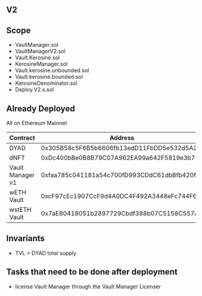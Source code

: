 ## V2

## Scope

- VaultManager.sol
- VaultManagerV2.sol
- Vault.Kerosine.sol
- KerosineManager.sol
- Vault.kerosine.unbounded.sol
- Vault.kerosine.bounded.sol
- KerosineDenominator.sol
- Deploy.V2.s.sol

## Already Deployed

All on Ethereum Mainnet

| Contract | Address |
|----------|----------|
| DYAD             | 0x305B58c5F6B5b6606fb13edD11FbDD5e532d5A26 |
| dNFT             | 0xDc400bBe0B8B79C07A962EA99a642F5819e3b712 |
| Vault Manager v1 | 0xfaa785c041181a54c700fD993CDdC61dbBfb420f |
| wETH Vault       | 0xcF97cEc1907CcF9d4A0DC4F492A3448eFc744F6c |
| wstETH Vault     | 0x7aE80418051b2897729Cbdf388b07C5158C557A1 |

## Invariants
- TVL > DYAD total supply

## Tasks that need to be done after deployment

- license Vault Manager through the Vault Manager Licenser
